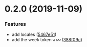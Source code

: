 # 0.2.0 (2019-11-09)

### Features

- add locales ([5467e51](https://github.com/mengxiong10/date-format-parse/commit/5467e5151f25c9bf055c0997ad8d346b6eb28c48))
- add the week token `w` `ww` ([388f09c](https://github.com/mengxiong10/date-format-parse/commit/388f09c2630805c4c107b09274d7148c5735079b))
